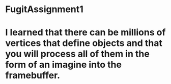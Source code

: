 # FugitAssignment1
# I learned that there can be millions of vertices that define objects and that you will process all of them in the form of an imagine into the framebuffer.